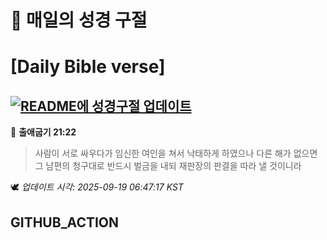 # 🙏 매일의 성경 구절
# [Daily Bible verse]
## [![README에 성경구절 업데이트](https://github.com/DONGSUKA/first_test/actions/workflows/update-readme-bible.yml/badge.svg)](https://github.com/DONGSUKA/first_test/actions/workflows/update-readme-bible.yml)
<!-- START_BIBLE_VERSE -->
📖 **출애굽기 21:22**
> 사람이 서로 싸우다가 임신한 여인을 쳐서 낙태하게 하였으나 다른 해가 없으면 그 남편의 청구대로 반드시 벌금을 내되 재판장의 판결을 따라 낼 것이니라

🕊️ _업데이트 시각: 2025-09-19 06:47:17 KST_
  <!-- END_BIBLE_VERSE -->
## GITHUB_ACTION
